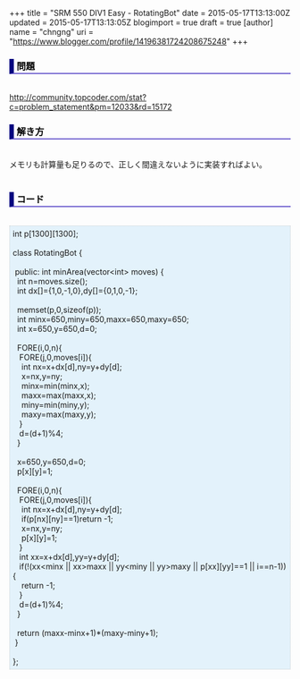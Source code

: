 +++
title = "SRM 550 DIV1 Easy - RotatingBot"
date = 2015-05-17T13:13:00Z
updated = 2015-05-17T13:13:05Z
blogimport = true
draft = true
[author]
	name = "chngng"
	uri = "https://www.blogger.com/profile/14196381724208675248"
+++

<div dir="ltr" style="text-align: left;" trbidi="on"><h3 style="border-bottom: 2px solid slateblue; border-left: 8px solid navy; color: black; padding: 0px 0px 1px 5px;">問題 <br /></h3><br /><a href="http://community.topcoder.com/stat?c=problem_statement&amp;pm=12033&amp;rd=15172" target="_blank">http://community.topcoder.com/stat?c=problem_statement&amp;pm=12033&amp;rd=15172</a><br /><h3 style="border-bottom: 2px solid slateblue; border-left: 8px solid navy; color: black; padding: 0px 0px 1px 5px;">解き方 </h3><br />メモリも計算量も足りるので、正しく間違えないように実装すればよい。<br /><br /><h3 style="border-bottom: 2px solid slateblue; border-left: 8px solid navy; color: black; padding: 0px 0px 1px 5px;">コード </h3><br /><div style="background-color: #e3f2fb; border: 1px dotted #CCCCCC; padding: 5px;">int p[1300][1300];<br /><br />class RotatingBot {<br /><br /><span class="Apple-tab-span" style="white-space: pre;"> </span>public: int minArea(vector&lt;int&gt; moves) {<br /><span class="Apple-tab-span" style="white-space: pre;">  </span>int n=moves.size();<br /><span class="Apple-tab-span" style="white-space: pre;">  </span>int dx[]={1,0,-1,0},dy[]={0,1,0,-1};<br /><br /><span class="Apple-tab-span" style="white-space: pre;">  </span>memset(p,0,sizeof(p));<br /><span class="Apple-tab-span" style="white-space: pre;">  </span>int minx=650,miny=650,maxx=650,maxy=650;<br /><span class="Apple-tab-span" style="white-space: pre;">  </span>int x=650,y=650,d=0;<br /><br /><span class="Apple-tab-span" style="white-space: pre;">  </span>FORE(i,0,n){<br /><span class="Apple-tab-span" style="white-space: pre;">   </span>FORE(j,0,moves[i]){<br /><span class="Apple-tab-span" style="white-space: pre;">    </span>int nx=x+dx[d],ny=y+dy[d];<br /><span class="Apple-tab-span" style="white-space: pre;">    </span>x=nx,y=ny;<br /><span class="Apple-tab-span" style="white-space: pre;">    </span>minx=min(minx,x);<br /><span class="Apple-tab-span" style="white-space: pre;">    </span>maxx=max(maxx,x);<br /><span class="Apple-tab-span" style="white-space: pre;">    </span>miny=min(miny,y);<br /><span class="Apple-tab-span" style="white-space: pre;">    </span>maxy=max(maxy,y);<br /><span class="Apple-tab-span" style="white-space: pre;">   </span>}<br /><span class="Apple-tab-span" style="white-space: pre;">   </span>d=(d+1)%4;<br /><span class="Apple-tab-span" style="white-space: pre;">  </span>}<br /><br /><span class="Apple-tab-span" style="white-space: pre;">  </span>x=650,y=650,d=0;<br /><span class="Apple-tab-span" style="white-space: pre;">  </span>p[x][y]=1;<br /><br /><span class="Apple-tab-span" style="white-space: pre;">  </span>FORE(i,0,n){<br /><span class="Apple-tab-span" style="white-space: pre;">   </span>FORE(j,0,moves[i]){<br /><span class="Apple-tab-span" style="white-space: pre;">    </span>int nx=x+dx[d],ny=y+dy[d];<br /><span class="Apple-tab-span" style="white-space: pre;">    </span>if(p[nx][ny]==1)return -1;<br /><span class="Apple-tab-span" style="white-space: pre;">    </span>x=nx,y=ny;<br /><span class="Apple-tab-span" style="white-space: pre;">    </span>p[x][y]=1;<br /><span class="Apple-tab-span" style="white-space: pre;">   </span>}<br /><span class="Apple-tab-span" style="white-space: pre;">   </span>int xx=x+dx[d],yy=y+dy[d];<br /><span class="Apple-tab-span" style="white-space: pre;">   </span>if(!(xx&lt;minx || xx&gt;maxx || yy&lt;miny || yy&gt;maxy || p[xx][yy]==1 || i==n-1)){<br /><span class="Apple-tab-span" style="white-space: pre;">    </span>return -1;<br /><span class="Apple-tab-span" style="white-space: pre;">   </span>}<br /><span class="Apple-tab-span" style="white-space: pre;">   </span>d=(d+1)%4;<br /><span class="Apple-tab-span" style="white-space: pre;">  </span>}<br /><br /><span class="Apple-tab-span" style="white-space: pre;">  </span>return (maxx-minx+1)*(maxy-miny+1);<br /><span class="Apple-tab-span" style="white-space: pre;"> </span>}<br /><br />};</div></div>
